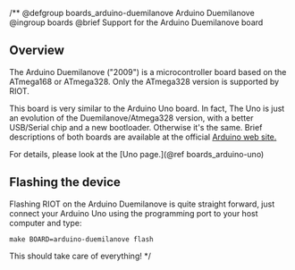 /**
@defgroup    boards_arduino-duemilanove Arduino Duemilanove
@ingroup     boards
@brief       Support for the Arduino Duemilanove board

## Overview
The Arduino Duemilanove ("2009") is a microcontroller board based on the
ATmega168 or ATmega328.
Only the ATmega328 version is supported by RIOT.

This board is very similar to the Arduino Uno board.
In fact, The Uno is just an evolution of the Duemilanove/Atmega328 version,
with a better USB/Serial chip and a new bootloader.
Otherwise it's the same. Brief descriptions of both boards are available at
the official [Arduino web site.](https://www.arduino.cc/en/Main/Boards)

For details, please look at the [Uno page.](@ref boards_arduino-uno)

## Flashing the device
Flashing RIOT on the Arduino Duemilanove is quite straight forward, just
connect your Arduino Uno using the programming port to your host computer and
type:

`make BOARD=arduino-duemilanove flash`

This should take care of everything!
 */

